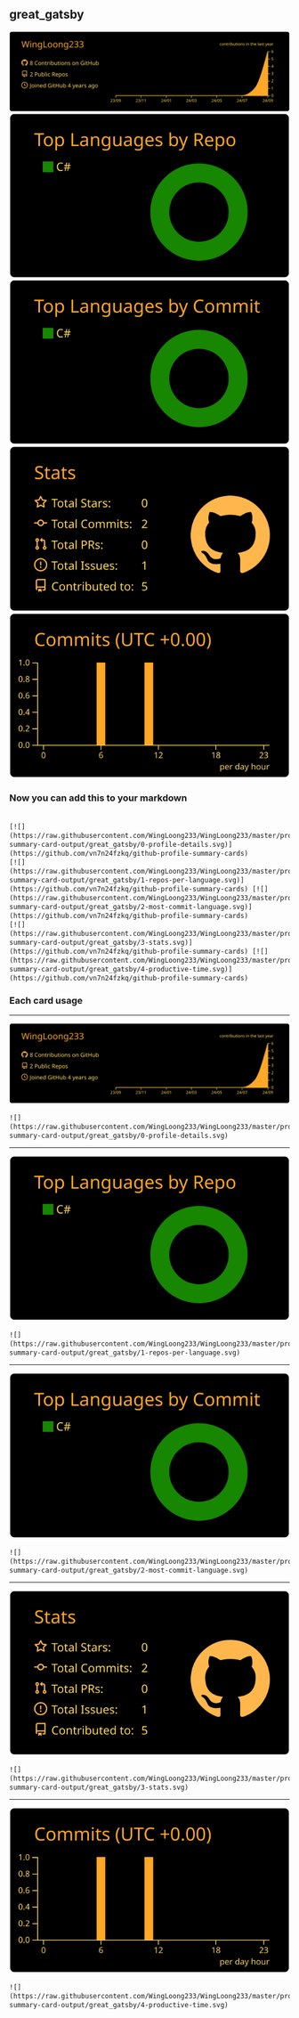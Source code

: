 ## great_gatsby

[![](./0-profile-details.svg)](https://github.com/vn7n24fzkq/github-profile-summary-cards)
[![](./1-repos-per-language.svg)](https://github.com/vn7n24fzkq/github-profile-summary-cards) [![](./2-most-commit-language.svg)](https://github.com/vn7n24fzkq/github-profile-summary-cards)
[![](./3-stats.svg)](https://github.com/vn7n24fzkq/github-profile-summary-cards) [![](./4-productive-time.svg)](https://github.com/vn7n24fzkq/github-profile-summary-cards)
### Now you can add this to your markdown
```

[![](https://raw.githubusercontent.com/WingLoong233/WingLoong233/master/profile-summary-card-output/great_gatsby/0-profile-details.svg)](https://github.com/vn7n24fzkq/github-profile-summary-cards)
[![](https://raw.githubusercontent.com/WingLoong233/WingLoong233/master/profile-summary-card-output/great_gatsby/1-repos-per-language.svg)](https://github.com/vn7n24fzkq/github-profile-summary-cards) [![](https://raw.githubusercontent.com/WingLoong233/WingLoong233/master/profile-summary-card-output/great_gatsby/2-most-commit-language.svg)](https://github.com/vn7n24fzkq/github-profile-summary-cards)
[![](https://raw.githubusercontent.com/WingLoong233/WingLoong233/master/profile-summary-card-output/great_gatsby/3-stats.svg)](https://github.com/vn7n24fzkq/github-profile-summary-cards) [![](https://raw.githubusercontent.com/WingLoong233/WingLoong233/master/profile-summary-card-output/great_gatsby/4-productive-time.svg)](https://github.com/vn7n24fzkq/github-profile-summary-cards)

```

### Each card usage
---

![](./0-profile-details.svg)

```
![](https://raw.githubusercontent.com/WingLoong233/WingLoong233/master/profile-summary-card-output/great_gatsby/0-profile-details.svg)
```

    

---

![](./1-repos-per-language.svg)

```
![](https://raw.githubusercontent.com/WingLoong233/WingLoong233/master/profile-summary-card-output/great_gatsby/1-repos-per-language.svg)
```

    

---

![](./2-most-commit-language.svg)

```
![](https://raw.githubusercontent.com/WingLoong233/WingLoong233/master/profile-summary-card-output/great_gatsby/2-most-commit-language.svg)
```

    

---

![](./3-stats.svg)

```
![](https://raw.githubusercontent.com/WingLoong233/WingLoong233/master/profile-summary-card-output/great_gatsby/3-stats.svg)
```

    

---

![](./4-productive-time.svg)

```
![](https://raw.githubusercontent.com/WingLoong233/WingLoong233/master/profile-summary-card-output/great_gatsby/4-productive-time.svg)
```

    
